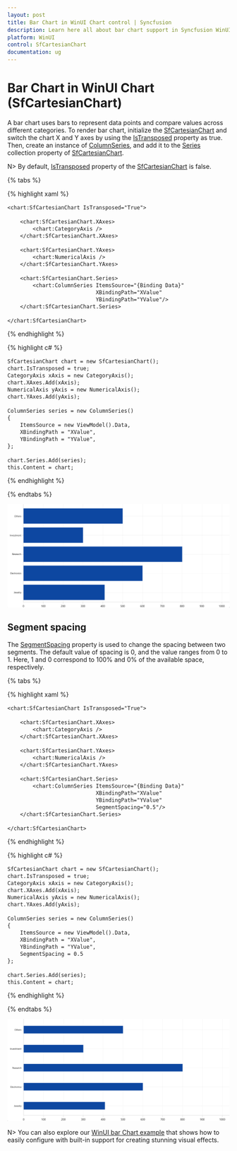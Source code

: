 ```yaml
---
layout: post
title: Bar Chart in WinUI Chart control | Syncfusion
description: Learn here all about bar chart support in Syncfusion WinUI Chart (SfCartesianChart) control.
platform: WinUI
control: SfCartesianChart
documentation: ug
---
```


# Bar Chart in WinUI Chart (SfCartesianChart)

A bar chart uses bars to represent data points and compare values across different categories. To render bar chart, initialize the [SfCartesianChart](https://help.syncfusion.com/cr/winui/Syncfusion.UI.Xaml.Charts.SfCartesianChart.html) and switch the chart X and Y axes by using the [IsTransposed](https://help.syncfusion.com/cr/winui/Syncfusion.UI.Xaml.Charts.SfCartesianChart.html#Syncfusion_UI_Xaml_Charts_SfCartesianChart_IsTransposed) property as true. Then, create an instance of [ColumnSeries](https://help.syncfusion.com/cr/winui/Syncfusion.UI.Xaml.Charts.ColumnSeries.html), and add it to the [Series](https://help.syncfusion.com/cr/winui/Syncfusion.UI.Xaml.Charts.SfCartesianChart.html#Syncfusion_UI_Xaml_Charts_SfCartesianChart_Series) collection property of [SfCartesianChart](https://help.syncfusion.com/cr/winui/Syncfusion.UI.Xaml.Charts.SfCartesianChart.html).

N> By default, [IsTransposed](https://help.syncfusion.com/cr/winui/Syncfusion.UI.Xaml.Charts.SfCartesianChart.html#Syncfusion_UI_Xaml_Charts_SfCartesianChart_IsTransposed) property of the [SfCartesianChart](https://help.syncfusion.com/cr/winui/Syncfusion.UI.Xaml.Charts.SfCartesianChart.html) is false.

{% tabs %}

{% highlight xaml %}

    <chart:SfCartesianChart IsTransposed="True">

        <chart:SfCartesianChart.XAxes>
            <chart:CategoryAxis />
        </chart:SfCartesianChart.XAxes>

        <chart:SfCartesianChart.YAxes>
            <chart:NumericalAxis />
        </chart:SfCartesianChart.YAxes>   

        <chart:SfCartesianChart.Series>
            <chart:ColumnSeries ItemsSource="{Binding Data}" 
                                XBindingPath="XValue" 
                                YBindingPath="YValue"/>
        </chart:SfCartesianChart.Series>

    </chart:SfCartesianChart>

{% endhighlight %}

{% highlight c# %}

    SfCartesianChart chart = new SfCartesianChart();
    chart.IsTransposed = true;
    CategoryAxis xAxis = new CategoryAxis();
    chart.XAxes.Add(xAxis);
    NumericalAxis yAxis = new NumericalAxis();
    chart.YAxes.Add(yAxis);

    ColumnSeries series = new ColumnSeries()
    {
        ItemsSource = new ViewModel().Data,
        XBindingPath = "XValue",
        YBindingPath = "YValue",
    };

    chart.Series.Add(series);
    this.Content = chart;

{% endhighlight %}

{% endtabs %}

![Bar chart type in WinUI Chart](Chart-Types_images/WinUI_bar_chart.png)

## Segment spacing

The [SegmentSpacing](https://help.syncfusion.com/cr/winui/Syncfusion.UI.Xaml.Charts.ColumnSeries.html#Syncfusion_UI_Xaml_Charts_ColumnSeries_SegmentSpacing) property is used to change the spacing between two segments. The default value of spacing is 0, and the value ranges from 0 to 1. Here, 1 and 0 correspond to 100% and 0% of the available space, respectively.

{% tabs %}

{% highlight xaml %}

    <chart:SfCartesianChart IsTransposed="True">

        <chart:SfCartesianChart.XAxes>
            <chart:CategoryAxis />
        </chart:SfCartesianChart.XAxes>

        <chart:SfCartesianChart.YAxes>
            <chart:NumericalAxis />
        </chart:SfCartesianChart.YAxes> 

        <chart:SfCartesianChart.Series>
            <chart:ColumnSeries ItemsSource="{Binding Data}" 
                                XBindingPath="XValue" 
                                YBindingPath="YValue" 
                                SegmentSpacing="0.5"/>
        </chart:SfCartesianChart.Series>

    </chart:SfCartesianChart>

{% endhighlight %}

{% highlight c# %}

    SfCartesianChart chart = new SfCartesianChart();
    chart.IsTransposed = true;
    CategoryAxis xAxis = new CategoryAxis();
    chart.XAxes.Add(xAxis);
    NumericalAxis yAxis = new NumericalAxis();
    chart.YAxes.Add(yAxis);

    ColumnSeries series = new ColumnSeries()
    {
        ItemsSource = new ViewModel().Data,
        XBindingPath = "XValue",
        YBindingPath = "YValue",
        SegmentSpacing = 0.5
    };

    chart.Series.Add(series);
    this.Content = chart;

{% endhighlight %}

{% endtabs %}

![Bar segment spacing in WinUI Chart](Chart-Types_images/WinUI_bar_chart_segment_spacing.png)

N> You can also explore our [WinUI bar Chart example](https://github.com/syncfusion/winui-demos/tree/master/chart/Views/Cartesian%20Charts/Bar) that shows how to easily configure with built-in support for creating stunning visual effects.
